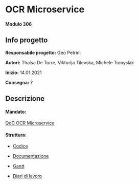 # OCR Microservice
#### Modulo 306


## Info progetto
**Responsabile progetto:** Geo Petrini

**Autori:** Thaisa De Torre, Viktorija Tilevska, Michele Tomyslak

**Inizio:** 14.01.2021

**Consegna:** ?


## Descrizione


#### Mandato:
[QdC OCR Microservice](https://github.com/geo-petrini/ocr_microservice/blob/main/Documenti/QdC_SecondoSemestre(GP)_OCR%20Microservice.docx)

#### Struttura:
- [Codice](https://github.com/geo-petrini/ocr_microservice/blob/main/src/)

- [Documentazione](https://github.com/geo-petrini/ocr_microservice/blob/main/Documenti/Documentazione_ocr_microservice.docx)

- [Gantt](https://github.com/geo-petrini/ocr_microservice/tree/main/Documenti/Gantt_preventivo.mpp)

- [Diari di lavoro](https://github.com/geo-petrini/ocr_microservice/tree/main/Diario/)

